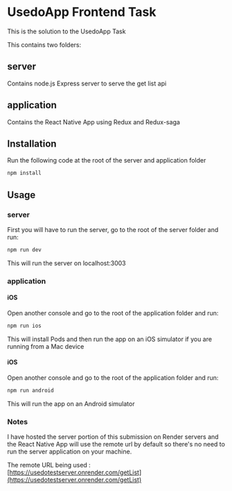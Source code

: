 # UsedoApp Frontend Task

This is the solution to the UsedoApp Task

This contains two folders:

## server
Contains node.js Express server to serve the get list api

## application
Contains the React Native App using Redux and Redux-saga



## Installation

Run the following code at the root of the server and application folder

```bash
npm install
```


## Usage
### server
First you will have to run the server, go to the root of the server folder and run:
```bash
npm run dev
```
This will run the server on localhost:3003
### application

#### iOS
Open another console and go to the root of the application folder and run: 
```bash
npm run ios
```
This will install Pods and then run the app on an iOS simulator if you are running from a Mac device

#### iOS
Open another console and go to the root of the application folder and run: 
```bash
npm run android
```
This will run the app on an Android simulator


### Notes
I have hosted the server portion of this submission on Render servers and the React Native App will use the remote url by default so there's no need to run the server application on your machine.

The remote URL being used : [https://usedotestserver.onrender.com/getList](https://usedotestserver.onrender.com/getList)